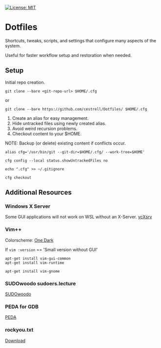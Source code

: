 [![License: MIT](https://img.shields.io/badge/License-MIT-green.svg)](https://opensource.org/licenses/MIT)

# Dotfiles
Shortcuts, tweaks, scripts, and settings that configure many aspects of the system.

Useful for faster workflow setup and restoration when needed.

## Setup

Initial repo creation.
```
git clone --bare <git-repo-url> $HOME/.cfg
```
or
```
git clone --bare https://github.com/cestrell/Dotfiles/ $HOME/.cfg
```

1. Create an alias for easy management.
2. Hide untracked files using newly created alias.
3. Avoid weird recursion problems.
4. Checkout content to your $HOME.

NOTE: Backup (or delete) existing content if conflicts occur.
```
alias cfg='/usr/bin/git --git-dir=$HOME/.cfg/ --work-tree=$HOME'

cfg config --local status.showUntrackedFiles no

echo ".cfg" >> ~/.gitignore

cfg checkout
```

## Additional Resources

### Windows X Server
Some GUI applications will not work on WSL without an X-Server.
[vcXsrv](https://sourceforge.net/projects/vcxsrv/)

### Vim++
Colorscheme: [One Dark](https://github.com/joshdick/onedark.vim)

If `vim :version` == 'Small version without GUI'
```
apt-get install vim-gui-common
apt-get install vim-runtime

apt-get install vim-gnome
```

### SUDOwoodo sudoers.lecture
[SUDOwoodo](https://github.com/0aax/sudowoodo)

### PEDA for GDB
[PEDA](https://github.com/longld/peda)

### rockyou.txt
[Download](https://github.com/brannondorsey/naive-hashcat/releases/download/data/rockyou.txt)

